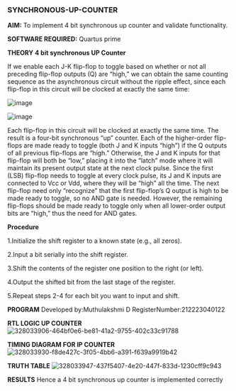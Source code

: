 ### SYNCHRONOUS-UP-COUNTER

**AIM:**
To implement 4 bit synchronous up counter and validate functionality.

**SOFTWARE REQUIRED:**
Quartus prime

**THEORY**
**4 bit synchronous UP Counter**

If we enable each J-K flip-flop to toggle based on whether or not all preceding flip-flop outputs (Q) are “high,” we can obtain the same counting sequence as the asynchronous circuit without the ripple effect, since each flip-flop in this circuit will be clocked at exactly the same time:

![image](https://github.com/naavaneetha/SYNCHRONOUS-UP-COUNTER/assets/154305477/d5db3fa0-e413-404c-b80e-b2f39d82e7e8)


![image](https://github.com/naavaneetha/SYNCHRONOUS-UP-COUNTER/assets/154305477/52cb61eb-d04b-442d-810c-31185a68410b)

Each flip-flop in this circuit will be clocked at exactly the same time.
The result is a four-bit synchronous “up” counter. Each of the higher-order flip-flops are made ready to toggle (both J and K inputs “high”) if the Q outputs of all previous flip-flops are “high.”
Otherwise, the J and K inputs for that flip-flop will both be “low,” placing it into the “latch” mode where it will maintain its present output state at the next clock pulse.
Since the first (LSB) flip-flop needs to toggle at every clock pulse, its J and K inputs are connected to Vcc or Vdd, where they will be “high” all the time.
The next flip-flop need only “recognize” that the first flip-flop’s Q output is high to be made ready to toggle, so no AND gate is needed.
However, the remaining flip-flops should be made ready to toggle only when all lower-order output bits are “high,” thus the need for AND gates.

**Procedure**

1.Initialize the shift register to a known state (e.g., all zeros).

2.Input a bit serially into the shift register.

3.Shift the contents of the register one position to the right (or left).

4.Output the shifted bit from the last stage of the register.

5.Repeat steps 2-4 for each bit you want to input and shift.

**PROGRAM**
Developed by:Muthulakshmi D RegisterNumber:212223040122

**RTL LOGIC UP COUNTER**
![328033906-464bf0e6-be81-41a2-9755-402c33c91788](https://github.com/user-attachments/assets/622af962-58e3-4d1d-be0b-654be279cf1c)

**TIMING DIAGRAM FOR IP COUNTER**
![328033930-f8de427c-3f05-4bb6-a391-f639a9919b42](https://github.com/user-attachments/assets/95a4682f-c6c4-4240-872b-7130a085a726)

**TRUTH TABLE**
![328033947-437f5407-4e20-447f-833d-1230cff9c943](https://github.com/user-attachments/assets/0e4f4be2-436f-4b71-9368-13ed37c57d3d)

**RESULTS**
Hence a 4 bit synchronous up counter is implemented correctly
